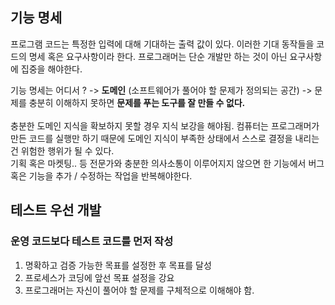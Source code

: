 ## 기능 명세
프로그램 코드는 특정한 입력에 대해 기대하는 출력 값이 있다. 이러한 기대 동작들을 코드의 명세 혹은 요구사항이라 한다. 프로그래머는 단순 개발만 하는 것이 아닌 요구사항에 집중을 해야한다.
</br>

기능 명세는 어디서 ? -> **도메인** (소프트웨어가 풀어야 할 문제가 정의되는 공간) -> 문제를 충분히 이해하지 못하면 **문제를 푸는 도구를 잘 만들 수 없다.**
</br>
</br>
충분한 도메인 지식을 확보하지 못할 경우 지식 보강을 해야됨. 컴퓨터는 프로그래머가 만든 코드를 실행만 하기 때문에 도메인 지식이 부족한 상태에서 스스로 결정을 내리는 건 위험한 행위가 될 수 있다.
</br>
기획 혹은 마켓팅.. 등 전문가와 충분한 의사소통이 이루어지지 않으면 한 기능에서 버그 혹은 기능을 추가 / 수정하는 작업을 반복해야한다.

## 테스트 우선 개발

### 운영 코드보다 **테스트 코드를 먼저 작성**
1. 명확하고 검증 가능한 목표를 설정한 후 목표를 달성
2. 프로세스가 코딩에 앞선 목표 설정을 강요
3. 프로그래머는 자신이 풀어야 할 문제를 구체적으로 이해해야 함.